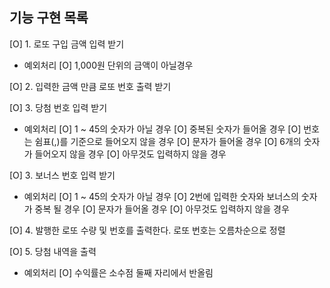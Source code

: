## 기능 구현 목록
[O] 1. 로또 구입 금액 입력 받기
- 예외처리
  [O] 1,000원 단위의 금액이 아닐경우

[O] 2. 입력한 금액 만큼 로또 번호 출력 받기

[O] 3. 당첨 번호 입력 받기
- 예외처리
  [O] 1 ~ 45의 숫자가 아닐 경우
  [O] 중복된 숫자가 들어올 경우
  [O] 번호는 쉼표(,)를 기준으로 들어오지 않을 경우
  [O] 문자가 들어올 경우
  [O] 6개의 숫자가 들어오지 않을 경우
  [O] 아무것도 입력하지 않을 경우

[O] 3. 보너스 번호 입력 받기
- 예외처리
  [O] 1 ~ 45의 숫자가 아닐 경우
  [O] 2번에 입력한 숫자와 보너스의 숫자가 중복 될 경우
  [O] 문자가 들어올 경우
  [O] 아무것도 입력하지 않을 경우

[O] 4. 발행한 로또 수량 및 번호를 출력한다. 로또 번호는 오름차순으로 정렬

[O] 5. 당첨 내역을 출력
- 예외처리
 [O] 수익률은 소수점 둘째 자리에서 반올림